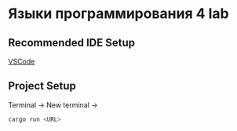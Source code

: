 # Языки программирования 4 lab


## Recommended IDE Setup

[VSCode](https://code.visualstudio.com/)


## Project Setup

Terminal -> New terminal ->
```sh
cargo run <URL>
```
